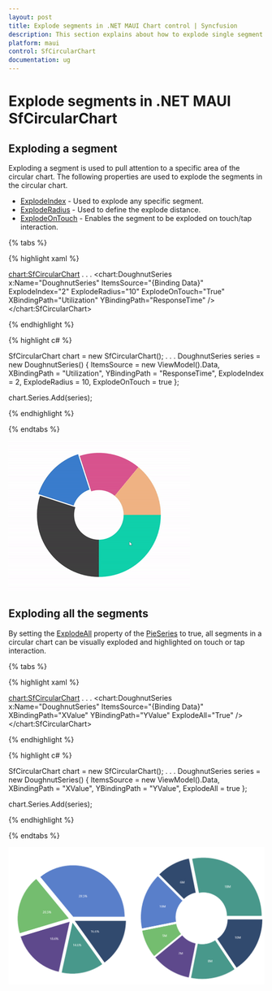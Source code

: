 ```yaml
---
layout: post
title: Explode segments in .NET MAUI Chart control | Syncfusion
description: This section explains about how to explode single segment or all segments in Syncfusion .NET MAUI Chart (SfCircularChart) control.
platform: maui
control: SfCircularChart
documentation: ug
---
```


# Explode segments in .NET MAUI SfCircularChart

## Exploding a segment

Exploding a segment is used to pull attention to a specific area of the circular chart. The following properties are used to explode the segments in the circular chart.

* [ExplodeIndex](https://help.syncfusion.com/cr/maui/Syncfusion.Maui.Charts.PieSeries.html#Syncfusion_Maui_Charts_PieSeries_ExplodeIndex) - Used to explode any specific segment.
* [ExplodeRadius](https://help.syncfusion.com/cr/maui/Syncfusion.Maui.Charts.PieSeries.html#Syncfusion_Maui_Charts_PieSeries_ExplodeRadius) - Used to define the explode distance.
* [ExplodeOnTouch](https://help.syncfusion.com/cr/maui/Syncfusion.Maui.Charts.PieSeries.html#Syncfusion_Maui_Charts_PieSeries_ExplodeOnTouch) - Enables the segment to be exploded on touch/tap interaction.

{% tabs %}

{% highlight xaml %}

<chart:SfCircularChart>
    . . .
    <chart:DoughnutSeries x:Name="DoughnutSeries"
					  ItemsSource="{Binding Data}"
					  ExplodeIndex="2"
					  ExplodeRadius="10"
					  ExplodeOnTouch="True"
					  XBindingPath="Utilization"
					  YBindingPath="ResponseTime" />
</chart:SfCircularChart>

{% endhighlight %}

{% highlight c# %}

SfCircularChart chart = new SfCircularChart();
. . .
DoughnutSeries series = new DoughnutSeries()
{
    ItemsSource = new ViewModel().Data,
    XBindingPath = "Utilization",
    YBindingPath = "ResponseTime",
    ExplodeIndex = 2,
    ExplodeRadius = 10,
    ExplodeOnTouch = true
};

chart.Series.Add(series);

{% endhighlight %}

{% endtabs %}

![Exploding a segment in a doughnut chart in MAUI.](Explode_images/explode_segment_in_circularchart.gif)

## Exploding all the segments

By setting the [ExplodeAll](https://help.syncfusion.com/cr/maui/Syncfusion.Maui.Charts.PieSeries.html#Syncfusion_Maui_Charts_PieSeries_ExplodeAll) property of the [PieSeries](https://help.syncfusion.com/cr/maui/Syncfusion.Maui.Charts.PieSeries.html) to true, all segments in a circular chart can be visually exploded and highlighted on touch or tap interaction.

{% tabs %}

{% highlight xaml %}

<chart:SfCircularChart>
    . . .
    <chart:DoughnutSeries x:Name="DoughnutSeries"
					  ItemsSource="{Binding Data}"
					  XBindingPath="XValue"
					  YBindingPath="YValue"
                      ExplodeAll="True" />
</chart:SfCircularChart>

{% endhighlight %}

{% highlight c# %}

SfCircularChart chart = new SfCircularChart();
. . .
DoughnutSeries series = new DoughnutSeries()
{
    ItemsSource = new ViewModel().Data,
    XBindingPath = "XValue",
    YBindingPath = "YValue",
    ExplodeAll = true
};

chart.Series.Add(series);

{% endhighlight %}

{% endtabs %}

![Exploding all support in MAUI.](Explode_images/MAUI_ExplodeAll.png)
